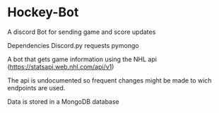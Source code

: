 # Hockey-Bot
A discord Bot for sending game and score updates

Dependencies
Discord.py
requests
pymongo

A bot that gets game information using the NHL api (https://statsapi.web.nhl.com/api/v1)

The api is undocumented so frequent changes might be made to wich endpoints are used.

Data is stored in a MongoDB database
